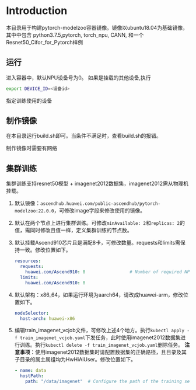 # Introduction

本目录用于构建pytorch-modelzoo容器镜像。镜像以ubuntu18.04为基础镜像，其中中包含
python3.7.5,pytorch, torch_npu, CANN, 和一个Resnet50_Cifor_for_Pytorch样例

## 运行

进入容器中，默认NPU设备号为0。 如果是挂载的其他设备,执行
```bash
export DEVICE_ID=<设备id>
```
指定训练使用的设备

## 制作镜像


在本目录运行build.sh即可。当条件不满足时，查看build.sh的报错。

制作镜像时需要有网络

## 集群训练

集群训练支持resnet50模型 + imagenet2012数据集，imagenet2012需从物理机挂载。

1. 默认镜像：`ascendhub.huawei.com/public-ascendhub/pytorch-modelzoo:22.0.0`，可修改image字段来修改使用的镜像。

2. 默认在两个节点上进行集群训练。可修改`minAvailable: 2`和`replicas: 2`的值，需同时修改且值一样，定义集群训练的节点数。

3. 默认挂载Ascend910芯片且是满配8卡，可修改数量。requests和limits需保持一致。修改位置如下。

   ```yaml
   resources:
     requests:
       huawei.com/Ascend910: 8                 # Number of required NPUs. The maximum value is 8. You can add lines below to configure resources such as memory and CPU.
     limits:
       huawei.com/Ascend910: 8
   ```

4. 默认架构：x86_64，如果运行环境为aarch64，请改成huawei-arm，修改位置如下。

   ```yaml
   nodeSelector:
     host-arch: huawei-x86
   ```

5. 编辑train_imagenet_vcjob文件，可修改上述4个地方。执行`kubectl apply -f train_imagenet_vcjob.yaml`下发任务，此时使用imagenet2012数据集进行训练。执行`kubectl delete -f train_imagenet_vcjob.yaml`删除任务。
   **注意事项**：使用imagenet2012数据集时请配置数据集的正确路径，且目录及其子目录的属主属组均为HwHiAiUser。修改位置如下。

   ```yaml
   - name: data
     hostPath:
       path: "/data/imagenet"  # Configure the path of the training set.
   ```
